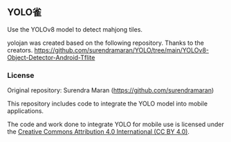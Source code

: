 ## YOLO雀
Use the YOLOv8 model to detect mahjong tiles.

yolojan was created based on the following repository. Thanks to the creators.
https://github.com/surendramaran/YOLO/tree/main/YOLOv8-Object-Detector-Android-Tflite

### License
Original repository: Surendra Maran (https://github.com/surendramaran)

This repository includes code to integrate the YOLO model into mobile applications.

The code and work done to integrate YOLO for mobile use is licensed under the [Creative Commons Attribution 4.0 International (CC BY 4.0)](https://creativecommons.org/licenses/by/4.0/).